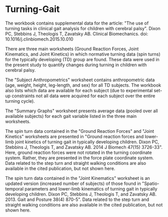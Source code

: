 # Turning-Gait

The workbook contains supplemental data for the article: "The use of turning tasks in clinical gait analysis for children with cerebral 
palsy". Dixon PC, Stebbins J, Theologis T, Zavatsky AB. Clinical Biomechanics. doi: 10.1016/j.clinbiomech.2015.10.010


There are three main worksheets (Ground Reaction Forces, Joint Kinematics, and Joint Kinetics) in which normative turning data (spin turns)
for the typically developing (TD) group are found. These data were used in the present study to quantify changes during turning in 
children with cerebral palsy.

The "Subject Anthropometrics" worksheet contains anthropometric data (age, weight, height, leg-length, and sex) for all TD subjects. The 
workbook also lists which data are available for each subject (due to experimental set-up constraints not all data were acquired for each 
subject over the entire turning cycle).

The "Summary Graphs" worksheet presents average data (pooled over all available subjects) for each gait variable listed in the three main
worksheets.

The spin turn data contained in the "Ground Reaction Forces" and "Joint Kinetics" worksheets are presented in "Ground reaction forces and 
lower-limb joint kinetics of turning gait in typically developing children. Dixon PC, Stebbins J, Theologis T, and Zavatsky AB. 2014 
J Biomech 47(15) 3726-33". Here, ground reaction forces were not rotated in the turning coordinate system. Rather, they are presented in the force plate coordinate system. Data related to the step turn and straight walking conditions are also available in the cited publication, but not shown here.

The spin turn data contained in the "Joint Kinematics" worksheet is an updated version (increased number of subjects) of those found in 
"Spatio-temporal parameters and lower-limb kinematics of turning gait in typically developing children. Dixon PC, Stebbins J, Theologis T,
and Zavatsky AB. 2013. Gait and Posture 38(4) 870-5". Data related to the step turn and straight walking conditions are also available in 
the cited publication, but not shown here.

